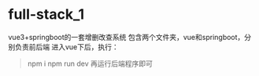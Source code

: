 # full-stack_1
vue3+springboot的一套增删改查系统
包含两个文件夹，vue和springboot，分别负责前后端
进入vue下后，执行：
> npm i
> npm run dev
再运行后端程序即可
